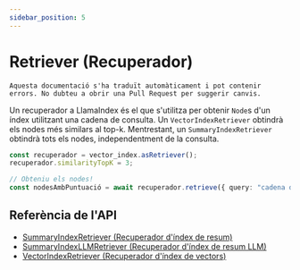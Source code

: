 ```yaml
---
sidebar_position: 5
---
```


# Retriever (Recuperador)

`Aquesta documentació s'ha traduït automàticament i pot contenir errors. No dubteu a obrir una Pull Request per suggerir canvis.`

Un recuperador a LlamaIndex és el que s'utilitza per obtenir `Node`s d'un índex utilitzant una cadena de consulta. Un `VectorIndexRetriever` obtindrà els nodes més similars al top-k. Mentrestant, un `SummaryIndexRetriever` obtindrà tots els nodes, independentment de la consulta.

```typescript
const recuperador = vector_index.asRetriever();
recuperador.similarityTopK = 3;

// Obteniu els nodes!
const nodesAmbPuntuació = await recuperador.retrieve({ query: "cadena de consulta" });
```

## Referència de l'API

- [SummaryIndexRetriever (Recuperador d'índex de resum)](../../api/classes/SummaryIndexRetriever.md)
- [SummaryIndexLLMRetriever (Recuperador d'índex de resum LLM)](../../api/classes/SummaryIndexLLMRetriever.md)
- [VectorIndexRetriever (Recuperador d'índex de vectors)](../../api/classes/VectorIndexRetriever.md)
